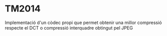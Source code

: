 # TM2014
Implementació d'un còdec propi que permet obtenir una millor compressió respecte el DCT o compressió interquadre obtingut pel JPEG
